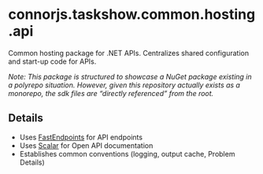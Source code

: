 # connorjs.taskshow.common.hosting.api

Common hosting package for .NET APIs.
Centralizes shared configuration and start-up code for APIs.

_Note: This package is structured to showcase a NuGet package existing in a polyrepo situation.
However, given this repository actually exists as a monorepo, the sdk files are “directly referenced” from the root._

## Details

- Uses [FastEndpoints](https://fast-endpoints.com/) for API endpoints
- Uses [Scalar](https://github.com/scalar/scalar#readme) for Open API documentation
- Establishes common conventions (logging, output cache, Problem Details)
